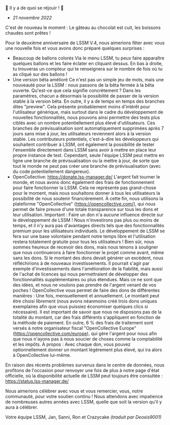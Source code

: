 🎉 Il y a de quoi se réjouir ! 🎉

* *21 novembre 2022*

C'est de nouveau le moment : Le gâteau au chocolat est cuit, les boissons chaudes sont prêtes !

Pour le deuxième anniversaire de LSSM V.4, nous aimerions fêter avec vous une nouvelle fois et vous avons donc préparé quelques surprises :

* Beaucoup de ballons colorés
    Via le menu LSSM, tu peux faire apparaître quelques ballons et les faire éclater en cliquant dessus.
    En bas à droite, tu trouveras un compteur qui te renseignera sur le nombre de fois où tu as cliqué sur des ballons !
* Une version bêta amélioré
  Ce n'est pas un simple jeu de mots, mais une nouveauté pour la LSSM : nous passons de la bêta fermée à la bêta ouverte.
  Qu'est-ce que cela signifie concrètement ?
  Dans les paramètres, chacun a désormais la possibilité de passer de la version stable à la version bêta. En outre, il y a de temps en temps des branches dites "preview". Cela présente probablement moins d'intérêt pour l'utilisateur générique, mais surtout dans le cadre du développement de nouvelles fonctionnalités, nous pouvons ainsi permettre des tests plus ciblés avec un nombre potentiellement plus élevé d'utilisateurs. Ces branches de prévisualisation sont automatiquement supprimées après 7 jours sans mise à jour, les utilisateurs reviennent alors à la version stable.
  Les contributeurs potentiels, c'est-à-dire les développeurs qui souhaitent contribuer à LSSM, ont également la possibilité de tester l'ensemble directement dans LSSM sans avoir à mettre en place leur propre instance de test. Cependant, seule l'équipe LSSM peut mettre en ligne une branche de prévisualisation ou la mettre à jour, de sorte que tout le monde ne peut pas créer une branche de prévisualisation (avec du code potentiellement dangereux).
* OpenCollective: <https://donate.lss-manager.de/>
  L'argent fait tourner le monde, et nous avons donc également des frais de fonctionnement pour faire fonctionner la LSSM. Cela ne représente pas grand-chose pour le moment, mais nous souhaitons donner à tous les utilisateurs la possibilité de nous soutenir financièrement. À cette fin, nous utilisons la plateforme "OpenCollective" (<https://opencollective.com/>), qui nous permet de faire preuve d'une totale transparence sur tous les dons et leur utilisation.
  Important : Faire un don n'a aucune influence directe sur le développement de LSSM ! Nous n'investirons pas plus ou moins de temps, et il n'y aura pas d'avantages directs tels que des fonctionnalités premium pour les utilisateurs individuels. Le développement de LSSM se fera sur une base volontaire pendant notre temps libre et l'utilisation restera totalement gratuite pour tous les utilisateurs !
  Bien sûr, nous sommes heureux de recevoir des dons, mais nous tenons à souligner que nous continuerons à faire fonctionner le projet comme avant, même sans les dons.
  Si le montant des dons devait générer un excédent, nous réfléchirions à de nouveaux investissements. Il pourrait s'agir par exemple d'investissements dans l'amélioration de la fiabilité, mais aussi de l'achat de licences qui nous permettraient de développer des fonctionnalités supplémentaires ou plus étendues. Mais ce ne sont que des idées, et nous ne voulons pas prendre de l'argent venant de vos poches !
  OpenCollective vous permet de faire des dons de différentes manières : Une fois, mensuellement et annuellement. Le montant peut être choisi librement (nous avons néanmoins créé trois dons uniques exemplaires afin que vous puissiez économiser quelques clics si nécessaire). Il est important de savoir que nous ne disposons pas de la totalité du montant, car des frais différents s'appliquent en fonction de la méthode de paiement. En outre, 6 % des frais de traitement sont versés à notre organisateur fiscal "OpenCollective Europe" (<https://opencollective.com/europe>), qui gère l'argent pour nous afin que nous n'ayons pas à nous soucier de choses comme la comptabilité et les impôts.
  À propos : Avec chaque don, vous pouvez optionnellement donner un montant légèrement plus élevé, qui ira alors à OpenCollective lui-même.

En raison des récents problèmes survenus dans le centre de données, nous profitons de l'occasion pour renvoyer une fois de plus à notre page d'état officielle, où la disponibilité actuelle de LSSM peut toujours être consultée : <https://status.lss-manager.de/>

Nous aimerions célébrer avec vous et vous remercier, vous, notre communauté, pour votre soutien continu !
Nous attendons avec impatience de nombreuses autres années avec LSSM, quelle que soit la version qu'il y aura à célébrer.

Votre équipe LSSM,
Jan, Sanni, Ron et Crazycake
*(traduit par Deoxis9001)*
